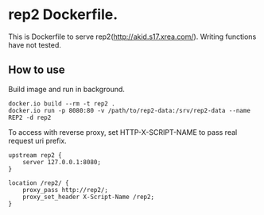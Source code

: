 rep2 Dockerfile.
================
This is Dockerfile to serve rep2(http://akid.s17.xrea.com/).
Writing functions have not tested.

How to use
----------
Build image and run in background.

    docker.io build --rm -t rep2 .
    docker.io run -p 8080:80 -v /path/to/rep2-data:/srv/rep2-data --name REP2 -d rep2

To access with reverse proxy, set HTTP-X-SCRIPT-NAME to pass real request uri prefix.

    upstream rep2 {
        server 127.0.0.1:8080;
    }

    location /rep2/ {
        proxy_pass http://rep2/;
        proxy_set_header X-Script-Name /rep2;
    }


